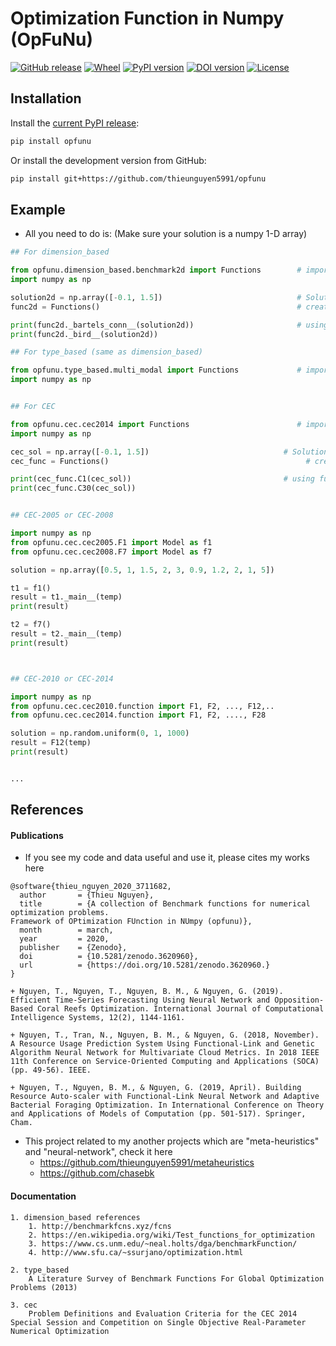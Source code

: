 # Optimization Function in Numpy (OpFuNu)
[![GitHub release](https://img.shields.io/badge/release-0.6.0-yellow.svg)]()
[![Wheel](https://img.shields.io/pypi/wheel/gensim.svg)](https://pypi.python.org/pypi/opfunu) 
[![PyPI version](https://badge.fury.io/py/opfunu.svg)](https://badge.fury.io/py/opfunu)
[![DOI version](https://zenodo.org/badge/DOI/10.5281/zenodo.3620960.svg)](https://badge.fury.io/py/opfunu)
[![License](https://img.shields.io/packagist/l/doctrine/orm.svg)]()

## Installation

Install the [current PyPI release](https://pypi.python.org/pypi/opfunu):

```bash
pip install opfunu
```

Or install the development version from GitHub:

```bash
pip install git+https://github.com/thieunguyen5991/opfunu
```


## Example
+ All you need to do is: (Make sure your solution is a numpy 1-D array)
```python 
## For dimension_based

from opfunu.dimension_based.benchmark2d import Functions        # import 2-d benchmark functions
import numpy as np

solution2d = np.array([-0.1, 1.5])                              # Solution for 2-d benchmark
func2d = Functions()                                            # create an object

print(func2d._bartels_conn__(solution2d))                       # using function in above object
print(func2d._bird__(solution2d))

## For type_based (same as dimension_based)

from opfunu.type_based.multi_modal import Functions             # import 2-d benchmark functions
import numpy as np


## For CEC

from opfunu.cec.cec2014 import Functions                        # import cec2014 functions
import numpy as np

cec_sol = np.array([-0.1, 1.5])                              # Solution for 2-d benchmark
cec_func = Functions()                                            # create an object

print(cec_func.C1(cec_sol))                                  # using function in above object from C1, ..., C30
print(cec_func.C30(cec_sol))


## CEC-2005 or CEC-2008

import numpy as np
from opfunu.cec.cec2005.F1 import Model as f1
from opfunu.cec.cec2008.F7 import Model as f7

solution = np.array([0.5, 1, 1.5, 2, 3, 0.9, 1.2, 2, 1, 5])

t1 = f1()
result = t1._main__(temp)
print(result)

t2 = f7()
result = t2._main__(temp)
print(result)



## CEC-2010 or CEC-2014

import numpy as np
from opfunu.cec.cec2010.function import F1, F2, ..., F12,..
from opfunu.cec.cec2014.function import F1, F2, ...., F28

solution = np.random.uniform(0, 1, 1000)
result = F12(temp)
print(result)


...
```

## References

#### Publications
+ If you see my code and data useful and use it, please cites my works here
```code 
@software{thieu_nguyen_2020_3711682,
  author       = {Thieu Nguyen},
  title        = {A collection of Benchmark functions for numerical optimization problems. 
Framework of OPtimization FUnction in NUmpy (opfunu)},
  month        = march,
  year         = 2020,
  publisher    = {Zenodo},
  doi          = {10.5281/zenodo.3620960},
  url          = {https://doi.org/10.5281/zenodo.3620960.}
}
```
    + Nguyen, T., Nguyen, T., Nguyen, B. M., & Nguyen, G. (2019). Efficient Time-Series Forecasting Using Neural Network and Opposition-Based Coral Reefs Optimization. International Journal of Computational Intelligence Systems, 12(2), 1144-1161.
    
    + Nguyen, T., Tran, N., Nguyen, B. M., & Nguyen, G. (2018, November). A Resource Usage Prediction System Using Functional-Link and Genetic Algorithm Neural Network for Multivariate Cloud Metrics. In 2018 IEEE 11th Conference on Service-Oriented Computing and Applications (SOCA) (pp. 49-56). IEEE.

    + Nguyen, T., Nguyen, B. M., & Nguyen, G. (2019, April). Building Resource Auto-scaler with Functional-Link Neural Network and Adaptive Bacterial Foraging Optimization. In International Conference on Theory and Applications of Models of Computation (pp. 501-517). Springer, Cham.

+ This project related to my another projects which are "meta-heuristics" and "neural-network", check it here
    + https://github.com/thieunguyen5991/metaheuristics
    + https://github.com/chasebk
    

#### Documentation 
```code 
1. dimension_based references
    1. http://benchmarkfcns.xyz/fcns
    2. https://en.wikipedia.org/wiki/Test_functions_for_optimization
    3. https://www.cs.unm.edu/~neal.holts/dga/benchmarkFunction/
    4. http://www.sfu.ca/~ssurjano/optimization.html

2. type_based
    A Literature Survey of Benchmark Functions For Global Optimization Problems (2013)

3. cec
    Problem Definitions and Evaluation Criteria for the CEC 2014 
Special Session and Competition on Single Objective Real-Parameter Numerical Optimization 

```
